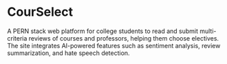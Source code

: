 # CourSelect
A PERN stack web platform for college students to read and submit multi-criteria reviews of courses and professors, helping them choose electives. The site integrates AI-powered features such as sentiment analysis, review summarization, and hate speech detection.
